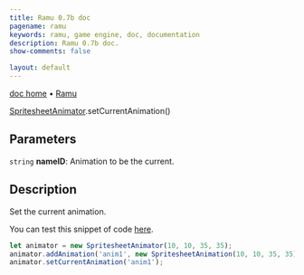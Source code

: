 ```yaml
---
title: Ramu 0.7b doc
pagename: ramu
keywords: ramu, game engine, doc, documentation
description: Ramu 0.7b doc.
show-comments: false

layout: default
---
```

[doc home](home) &#8226; [Ramu](../)  

[SpritesheetAnimator](SpritesheetAnimator).setCurrentAnimation()   

## Parameters
``string`` **nameID**: Animation to be the current.  

## Description
Set the current animation.

You can test this snippet of code [here](https://hermespasser.github.io/p/ramu/tryramu/?let%20anim%20=%20new%20SpritesheetAnimation(new%20Image(),%2010,%2010,%2035,%2035);%0Aanim.addFrame(%5Bnew%20Rect(43,%2052,%2035,%2035)%5D);%0A%0Alet%20animator%20=%20new%20SpritesheetAnimator(10,%2010,%2035,%2035);%0Aanimator.addAnimation(%27anim1%27,%20anim);%0Aanimator.setCurrentAnimation(%27anim1%27);%0A%0ARamu.init();).
```javascript
let animator = new SpritesheetAnimator(10, 10, 35, 35);
animator.addAnimation('anim1', new SpritesheetAnimation(10, 10, 35, 35));
animator.setCurrentAnimation('anim1');
``` 
